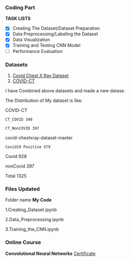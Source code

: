 ### Coding Part
**TASK LISTS**
- [x] Creating The Dataset/Dataset Preparation
- [x] Data Preprocessing/Labeling the Dataset
- [x] Data Visualization
- [x] Training and Testing CNN Model
- [ ] Performance Evaluation

### Datasets
1. [Covid Chest X Ray Dataset](https://github.com/ieee8023/covid-chestxray-dataset)
2. [COVID-CT](https://github.com/UCSD-AI4H/COVID-CT)

I have Combined above datasets and made a new datase.

The Distribution of My dataset is like:

COVID-CT

	CT_COVID 349
	
	CT_NonCOVID 397

covid-chestxray-dataset-master
	
	Covid19 Positive 579


Covid     928

nonCovid  397

Total     1325


### Files Updated

Folder name **My Code**

1.Creating_Dataset.ipynb

2.Data_Preprocessing.ipynb

3.Training_the_CNN.ipynb

### Online Course
**Convolutional Neural Networks**
[Certificate](coursera.org/verify/53EHJQJJSLUC)
